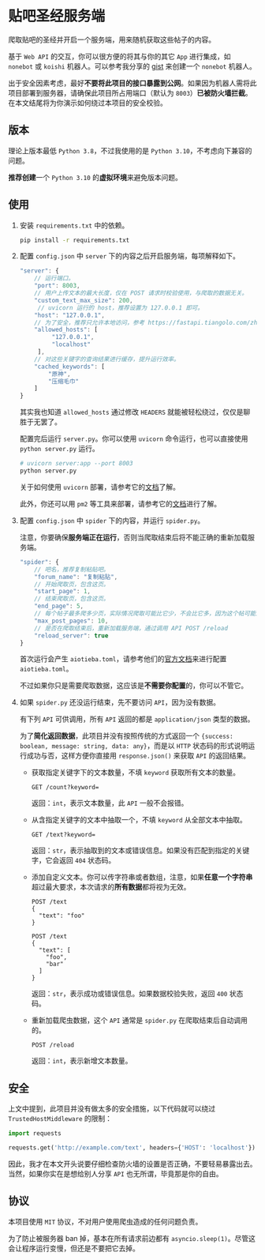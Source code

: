# 贴吧圣经服务端

爬取贴吧的圣经并开启一个服务端，用来随机获取这些帖子的内容。

基于 `Web API` 的交互，你可以很方便的将其与你的其它 `App` 进行集成，如 `nonebot` 或 `koishi` 机器人。可以参考我分享的 [gist](https://gist.github.com/kifuan/1b440cd848c3677f3486904f8ad2e44b) 来创建一个 `nonebot` 机器人。

出于安全因素考虑，最好**不要将此项目的接口暴露到公网**。如果因为机器人需将此项目部署到服务器，请确保此项目所占用端口（默认为 `8003`）**已被防火墙拦截**。在本文结尾将为你演示如何绕过本项目的安全校验。

## 版本

理论上版本最低 `Python 3.8`，不过我使用的是 `Python 3.10`，不考虑向下兼容的问题。

**推荐创建**一个 `Python 3.10` 的**虚拟环境**来避免版本问题。

## 使用

1. 安装 `requirements.txt` 中的依赖。

   ```bash
   pip install -r requirements.txt
   ```

3. 配置 `config.json` 中 `server` 下的内容之后开启服务端，每项解释如下。

   ```js
   "server": {
       // 运行端口。
       "port": 8003,
       // 用户上传文本的最大长度，仅在 POST 请求时校验使用，与爬取的数据无关。
       "custom_text_max_size": 200,
        // uvicorn 运行的 host，推荐设置为 127.0.0.1 即可。
       "host": "127.0.0.1",
       // 为了安全，推荐只允许本地访问，参考 https://fastapi.tiangolo.com/zh/advanced/middleware/#trustedhostmiddleware 进行配置。
       "allowed_hosts": [
            "127.0.0.1",
            "localhost"
        ],
       // 对这些关键字的查询结果进行缓存，提升运行效率。
       "cached_keywords": [
           "原神",
           "压缩毛巾"
       ]
   }
   ```
   其实我也知道 `allowed_hosts` 通过修改 `HEADERS` 就能被轻松绕过，仅仅是聊胜于无罢了。

   配置完后运行 `server.py`。你可以使用 `uvicorn` 命令运行，也可以直接使用 `python server.py` 运行。

   ```bash
   # uvicorn server:app --port 8003
   python server.py
   ```

   关于如何使用 `uvicorn` 部署，请参考它的[文档](http://www.uvicorn.org/deployment/)了解。

   此外，你还可以用 `pm2` 等工具来部署，请参考它的[文档](https://pm2.keymetrics.io/docs/usage/quick-start/)进行了解。

3. 配置 `config.json` 中 `spider` 下的内容，并运行 `spider.py`。

   注意，你要确保**服务端正在运行**，否则当爬取结束后将不能正确的重新加载服务端。

   ```js
   "spider": {
       // 吧名，推荐复制粘贴吧。
       "forum_name": "复制粘贴",
       // 开始爬取页，包含这页。
       "start_page": 1,
       // 结束爬取页，包含这页。
       "end_page": 5,
       // 每个帖子最多爬多少页，实际情况爬取可能比它少，不会比它多，因为这个帖可能没那么多回复。
       "max_post_pages": 10,
       // 是否在爬取结束后，重新加载服务端，通过调用 API POST /reload
       "reload_server": true
   }
   ```

   首次运行会产生 `aiotieba.toml`，请参考他们的[官方文档](https://v-8.top/tutorial/quickstart/#_4)来进行配置 `aiotieba.toml`。

   不过如果你只是需要爬取数据，这应该是**不需要你配置**的，你可以不管它。

4. 如果 `spider.py` 还没运行结束，先不要访问 `API`，因为没有数据。

   有下列 `API` 可供调用，所有 `API` 返回的都是 `application/json` 类型的数据。

   为了**简化返回数据**，此项目并没有按照传统的方式返回一个 `{success: boolean, message: string, data: any}`，而是以 `HTTP` 状态码的形式说明运行成功与否，这样方便你直接用 `response.json()` 来获取 `API` 的返回结果。

   + 获取指定关键字下的文本数量，不填 `keyword` 获取所有文本的数量。

     ```http
     GET /count?keyword=
     ```

     返回：`int`，表示文本数量，此 `API` 一般不会报错。

   + 从含指定关键字的文本中抽取一个，不填 `keyword` 从全部文本中抽取。

     ```http
     GET /text?keyword=
     ```

     返回：`str`，表示抽取到的文本或错误信息。如果没有匹配到指定的关键字，它会返回 `404` 状态码。

   + 添加自定义文本。你可以传字符串或者数组，注意，如果**任意一个字符串**超过最大要求，本次请求的**所有数据**都将视为无效。

     ```http
     POST /text
     {
       "text": "foo"
     }
     
     POST /text
     {
       "text": [
         "foo",
         "bar"
       ]
     }
     ```
     
     返回：`str`，表示成功或错误信息。如果数据校验失败，返回 `400` 状态码。
     
   + 重新加载爬虫数据，这个 `API` 通常是 `spider.py` 在爬取结束后自动调用的。
     ```http
     POST /reload
     ```
     返回：`int`，表示新增文本数量。

## 安全

上文中提到，此项目并没有做太多的安全措施，以下代码就可以绕过 `TrustedHostMiddleware` 的限制：

```py
import requests

requests.get('http://example.com/text', headers={'HOST': 'localhost'})
```

因此，我才在本文开头说要仔细检查防火墙的设置是否正确，不要轻易暴露出去。当然，如果你实在是想给别人分享 `API` 也无所谓，毕竟那是你的自由。


## 协议

本项目使用 `MIT` 协议，不对用户使用爬虫造成的任何问题负责。

为了防止被服务器 ban 掉，基本在所有请求前边都有 `asyncio.sleep(1)`。尽管这会让程序运行变慢，但还是不要把它去掉。

